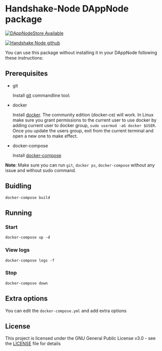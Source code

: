 # Handshake-Node DAppNode package

[![DAppNodeStore Available](https://img.shields.io/badge/DAppNodeStore-Available-brightgreen.svg)](http://my.dappnode/#/installer/handshake.public.dappnode.eth)


[![Handshake Node github](https://img.shields.io/badge/HydraDxNode-Github-blue.svg)](https://github.com/handshake-org/hsd)

You can use this package without installing it in your DAppNode following these instructions:

## Prerequisites

- git

  Install [git](https://git-scm.com/book/en/v2/Getting-Started-Installing-Git) commandline tool.

- docker

  Install [docker](https://docs.docker.com/engine/installation). The community edition (docker-ce) will work. In Linux make sure you grant permissions to the current user to use docker by adding current user to docker group, `sudo usermod -aG docker $USER`. Once you update the users group, exit from the current terminal and open a new one to make effect.

- docker-compose

  Install [docker-compose](https://docs.docker.com/compose/install)

**Note**: Make sure you can run `git`, `docker ps`, `docker-compose` without any issue and without sudo command.


## Buidling

`docker-compose build`

## Running

### Start

`docker-compose up -d`

### View logs

`docker-compose logs -f`

### Stop

`docker-compose down`

## Extra options

You can edit the `docker-compose.yml` and add extra options


## License

This project is licensed under the GNU General Public License v3.0 - see the [LICENSE](LICENSE) file for details
